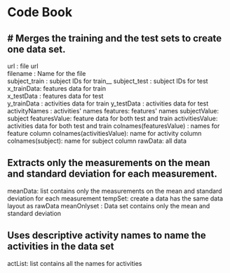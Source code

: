 # Code Book

## # Merges the training and the test sets to create one data set.

url : file url   
filename : Name for the file   
subject_train : subject IDs for train__
subject_test : subject IDs for test <br />
x_trainData: features data for train <br />
x_testData : features data for test <br />
y_trainData : activities data for train 
y_testData  : activities data for test 
activityNames : activities' names
features: features' names
subjectValue: subject 
featuresValue: feature data for both test and train
activitiesValue: activities data for both test and train
colnames(featuresValue) : names for feature column 
colnames(activitiesValue): name for activity column
colnames(subject): name for subject column
rawData: all data

## Extracts only the measurements on the mean and standard deviation for each measurement.
meanData: list contains only the measurements on the mean and standard deviation for each measurement
tempSet: create a data has the same data layout as rawData
meanOnlyset : Data set contains only the mean and standard deviation

## Uses descriptive activity names to name the activities in the data set
actList: list contains all the names for activities
